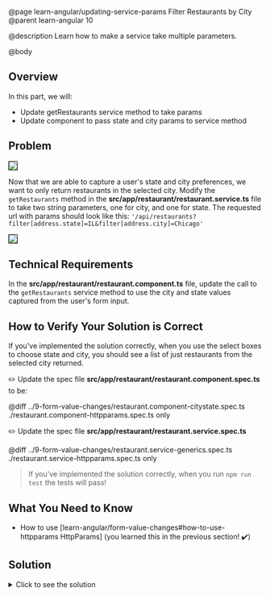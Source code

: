 @page learn-angular/updating-service-params Filter Restaurants by City
@parent learn-angular 10

@description Learn how to make a service take multiple parameters.

@body

## Overview

In this part, we will:

- Update getRestaurants service method to take params
- Update component to pass state and city params to service method

## Problem

<img src="../static/img/angular/10-updating-service-params/before.png"
  style="border: solid 1px black; max-width: 400px;"/>

Now that we are able to capture a user's state and city preferences, we want to only return restaurants in the selected city. Modify the `getRestaurants` method in the **src/app/restaurant/restaurant.service.ts** file to take two string parameters, one for city, and one for state. The requested url with params should look like this: `'/api/restaurants?filter[address.state]=IL&filter[address.city]=Chicago'`

<img src="../static/img/angular/10-updating-service-params/after.png"
  style="border: solid 1px black; max-width: 400px;"/>

## Technical Requirements

In the **src/app/restaurant/restaurant.component.ts** file, update the call to the `getRestaurants` service method to use the city and state values captured from the user's form input.

## How to Verify Your Solution is Correct

If you've implemented the solution correctly, when you use the select boxes to choose state and city, you should see a list of just restaurants from the selected city returned.

✏️ Update the spec file **src/app/restaurant/restaurant.component.spec.ts** to be:

@diff ../9-form-value-changes/restaurant.component-citystate.spec.ts ./restaurant.component-httpparams.spec.ts only

✏️ Update the spec file **src/app/restaurant/restaurant.service.spec.ts**

@diff ../9-form-value-changes/restaurant.service-generics.spec.ts ./restaurant.service-httpparams.spec.ts only

> If you've implemented the solution correctly, when you run `npm run test` the tests will pass!

## What You Need to Know

- How to use [learn-angular/form-value-changes#how-to-use-httpparams HttpParams] (you learned this in the previous section! ✔️)

## Solution

<details>
<summary>Click to see the solution</summary>
✏️ Update **src/app/restaurant/restaurant.service.ts**

@diff ../9-form-value-changes/restaurant.service-generics.ts ./restaurant.service-httpparams.ts only

✏️ Update **src/app/restaurant/restaurant.component.ts**

@diff ../9-form-value-changes/restaurant.component-citystate.ts ./restaurant.component-httpparams.ts only

</details>
